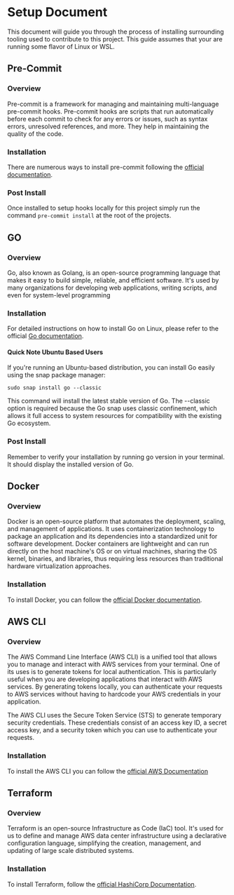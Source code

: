 # Setup Document
This document will guide you through the process of installing surrounding tooling used to contribute to this project. This guide assumes that your are running some flavor of Linux or WSL.

## Pre-Commit

### Overview
Pre-commit is a framework for managing and maintaining multi-language pre-commit hooks. Pre-commit hooks are scripts that run automatically before each commit to check for any errors or issues, such as syntax errors, unresolved references, and more. They help in maintaining the quality of the code.

### Installation

There are numerous ways to install pre-commit following the [official documentation](https://pre-commit.com/#install).

### Post Install

Once installed to setup hooks locally for this project simply run the command `pre-commit install` at the root of the projects.

## GO

### Overview
Go, also known as Golang, is an open-source programming language that makes it easy to build simple, reliable, and efficient software. It's used by many organizations for developing web applications, writing scripts, and even for system-level programming

### Installation
For detailed instructions on how to install Go on Linux, please refer to the official [Go documentation](https://go.dev/doc/install).

#### Quick Note Ubuntu Based Users
If you're running an Ubuntu-based distribution, you can install Go easily using the snap package manager:
```shell
sudo snap install go --classic
```
This command will install the latest stable version of Go. The --classic option is required because the Go snap uses classic confinement, which allows it full access to system resources for compatibility with the existing Go ecosystem.


### Post Install
Remember to verify your installation by running go version in your terminal. It should display the installed version of Go.

## Docker

### Overview

Docker is an open-source platform that automates the deployment, scaling, and management of applications. It uses containerization technology to package an application and its dependencies into a standardized unit for software development. Docker containers are lightweight and can run directly on the host machine's OS or on virtual machines, sharing the OS kernel, binaries, and libraries, thus requiring less resources than traditional hardware virtualization approaches.


### Installation

To install Docker, you can follow the [official Docker documentation]( https://docs.docker.com/engine/install/).

## AWS CLI

### Overview
The AWS Command Line Interface (AWS CLI) is a unified tool that allows you to manage and interact with AWS services from your terminal. One of its uses is to generate tokens for local authentication. This is particularly useful when you are developing applications that interact with AWS services. By generating tokens locally, you can authenticate your requests to AWS services without having to hardcode your AWS credentials in your application.

The AWS CLI uses the Secure Token Service (STS) to generate temporary security credentials. These credentials consist of an access key ID, a secret access key, and a security token which you can use to authenticate your requests.

### Installation

To install the AWS CLI you can follow the [official AWS Documentation](https://docs.aws.amazon.com/cli/latest/userguide/getting-started-install.html)


## Terraform

### Overview
Terraform is an open-source Infrastructure as Code (IaC) tool. It's used for us to define and manage AWS data center infrastructure using a declarative configuration language, simplifying the creation, management, and updating of large scale distributed systems.

### Installation
To install Terraform, follow the [official HashiCorp Documentation](https://developer.hashicorp.com/terraform/tutorials/aws-get-started/install-cli).

